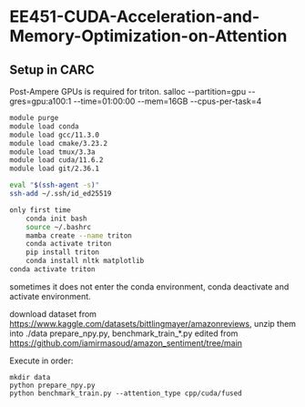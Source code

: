 # EE451-CUDA-Acceleration-and-Memory-Optimization-on-Attention
## Setup in CARC
Post-Ampere GPUs is required for triton.
salloc --partition=gpu --gres=gpu:a100:1 --time=01:00:00 --mem=16GB --cpus-per-task=4


```bash
module purge
module load conda
module load gcc/11.3.0 
module load cmake/3.23.2
module load tmux/3.3a
module load cuda/11.6.2
module load git/2.36.1

eval "$(ssh-agent -s)"
ssh-add ~/.ssh/id_ed25519

only first time
    conda init bash
    source ~/.bashrc
    mamba create --name triton
    conda activate triton
    pip install triton
    conda install nltk matplotlib
conda activate triton

```
sometimes it does not enter the conda environment, conda deactivate and activate environment.

download dataset from https://www.kaggle.com/datasets/bittlingmayer/amazonreviews, unzip them into ./data
prepare_npy.py, benchmark_train_*.py edited from https://github.com/iamirmasoud/amazon_sentiment/tree/main

Execute in order:
```
mkdir data
python prepare_npy.py
python benchmark_train.py --attention_type cpp/cuda/fused
```

